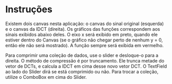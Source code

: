 # Instruções

Existem dois canvas nesta aplicação: o canvas do sinal original (esquerda) e o canvas da IDCT (direita). 
Os gráficos das funções correspondem aos sinais exibidos abaixo deles.
O eixo x será exibido em preto, quando ele estiver dentro do Canvas (se o gráfico não
chegar perto de nenhum y = 0, então ele não será mostrado).
A função sempre será exibida em vermelho.

Para comprimir uma coleção de dados, use o slider e desloque-o para a direita. 
O método de compressão é por truncamento. Ele trunca metade do vetor de DCTs, 
e calcula a IDCT em cima desse novo vetor DCT.
O TextField ao lado do Slider dirá se está comprimido ou não.
Para trocar a coleção, utilize o ComboBox em cima do Slider.